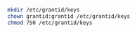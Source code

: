 ﻿```sh
mkdir /etc/grantid/keys
chown grantid:grantid /etc/grantid/keys
chmod 750 /etc/grantid/keys
```
